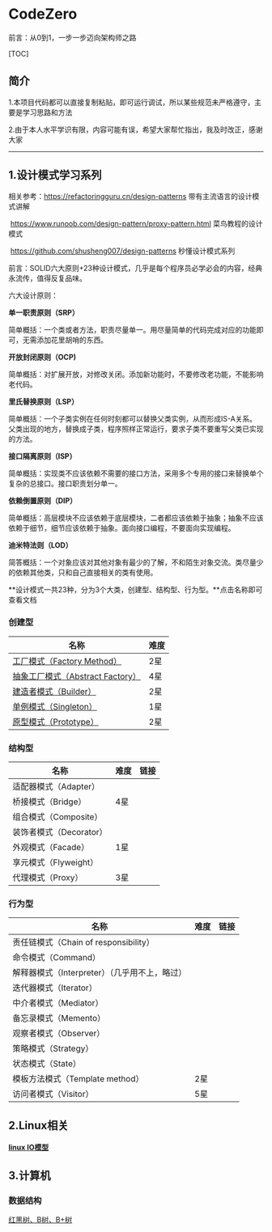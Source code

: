 # CodeZero

前言：从0到1，一步一步迈向架构师之路

[TOC]

## 简介

1.本项目代码都可以直接复制粘贴，即可运行调试，所以某些规范未严格遵守，主要是学习思路和方法

2.由于本人水平学识有限，内容可能有误，希望大家帮忙指出，我及时改正，感谢大家

------

## 1.设计模式学习系列

相关参考：https://refactoringguru.cn/design-patterns  带有主流语言的设计模式讲解

​                https://www.runoob.com/design-pattern/proxy-pattern.html 菜鸟教程的设计模式

​                https://github.com/shusheng007/design-patterns  秒懂设计模式系列

前言：SOLID六大原则+23种设计模式，几乎是每个程序员必学必会的内容，经典永流传，值得反复品味。

六大设计原则：

**单一职责原则（SRP）**

简单概括：一个类或者方法，职责尽量单一。用尽量简单的代码完成对应的功能即可，无需添加花里胡哨的东西。

**开放封闭原则（OCP)**

简单概括：对扩展开放，对修改关闭。添加新功能时，不要修改老功能，不能影响老代码。

**里氏替换原则（LSP）**

简单概括：一个子类实例在任何时刻都可以替换父类实例，从而形成IS-A关系。父类出现的地方，替换成子类，程序照样正常运行，要求子类不要重写父类已实现的方法。

**接口隔离原则（ISP）**

简单概括：实现类不应该依赖不需要的接口方法，采用多个专用的接口来替换单个复杂的总接口。接口职责划分单一。

**依赖倒置原则（DIP）**

简单概括：高层模块不应该依赖于底层模块，二者都应该依赖于抽象；抽象不应该依赖于细节，细节应该依赖于抽象。面向接口编程，不要面向实现编程。

**迪米特法则（LOD）**

简答概括：一个对象应该对其他对象有最少的了解，不和陌生对象交流。类尽量少的依赖其他类，只和自己直接相关的类有使用。

**设计模式一共23种，分为3个大类，创建型、结构型、行为型。**点击名称即可查看文档

### 创建型

| 名称                                                         | 难度 |
| ------------------------------------------------------------ | ---- |
| [工厂模式（Factory Method）](https://github.com/lindo-zy/CodeZero/blob/main/docs/%E8%AE%BE%E8%AE%A1%E6%A8%A1%E5%BC%8F/%E5%B7%A5%E5%8E%82%E6%96%B9%E6%B3%95/%E5%B7%A5%E5%8E%82%E6%96%B9%E6%B3%95.md) | 2星  |
| [抽象工厂模式（Abstract Factory）](https://github.com/lindo-zy/CodeZero/blob/main/docs/%E8%AE%BE%E8%AE%A1%E6%A8%A1%E5%BC%8F/%E6%8A%BD%E8%B1%A1%E5%B7%A5%E5%8E%82/%E6%8A%BD%E8%B1%A1%E5%B7%A5%E5%8E%82.md) | 4星  |
| [建造者模式（Builder）](https://github.com/lindo-zy/CodeZero/blob/main/docs/%E8%AE%BE%E8%AE%A1%E6%A8%A1%E5%BC%8F/%E5%BB%BA%E9%80%A0%E8%80%85%E6%A8%A1%E5%BC%8F/%E5%BB%BA%E9%80%A0%E8%80%85%E6%A8%A1%E5%BC%8F.md) | 2星  |
| [单例模式（Singleton）](https://github.com/lindo-zy/CodeZero/blob/main/docs/%E8%AE%BE%E8%AE%A1%E6%A8%A1%E5%BC%8F/%E5%8D%95%E4%BE%8B%E6%A8%A1%E5%BC%8F/%E5%8D%95%E4%BE%8B%E6%A8%A1%E5%BC%8F.md) | 1星  |
| [原型模式（Prototype）](https://github.com/lindo-zy/CodeZero/blob/main/docs/%E8%AE%BE%E8%AE%A1%E6%A8%A1%E5%BC%8F/%E5%8E%9F%E5%9E%8B%E6%A8%A1%E5%BC%8F/%E5%8E%9F%E5%9E%8B%E6%A8%A1%E5%BC%8F.md) | 2星  |

### 结构型

| 名称                    | 难度 | 链接 |
| ----------------------- | ---- | ---- |
| 适配器模式（Adapter）   |      |      |
| 桥接模式（Bridge）      | 4星  |      |
| 组合模式（Composite）   |      |      |
| 装饰者模式（Decorator） |      |      |
| 外观模式（Facade）      | 1星  |      |
| 享元模式（Flyweight）   |      |      |
| 代理模式（Proxy）       | 3星  |      |

### 行为型

| 名称                                          | 难度 | 链接 |
| --------------------------------------------- | ---- | ---- |
| 责任链模式（Chain of responsibility）         |      |      |
| 命令模式（Command）                           |      |      |
| 解释器模式（Interpreter）（几乎用不上，略过） |      |      |
| 迭代器模式（Iterator）                        |      |      |
| 中介者模式（Mediator）                        |      |      |
| 备忘录模式（Memento）                         |      |      |
| 观察者模式（Observer）                        |      |      |
| 策略模式（Strategy）                          |      |      |
| 状态模式（State）                             |      |      |
| 模板方法模式（Template method）               | 2星  |      |
| 访问者模式（Visitor）                         | 5星  |      |

## 2.Linux相关

#### [linux IO模型](https://github.com/lindo-zy/CodeZero/blob/main/docs/Linux%E7%9B%B8%E5%85%B3/IO%E6%A8%A1%E5%9E%8B/IO%E6%A8%A1%E5%9E%8B.md)

## 3.计算机

### 数据结构

[红黑树、B树、B+树](https://github.com/lindo-zy/CodeZero/blob/main/docs/%E8%AE%A1%E7%AE%97%E6%9C%BA/%E6%95%B0%E6%8D%AE%E7%BB%93%E6%9E%84/%E7%BA%A2%E9%BB%91%E6%A0%91%E3%80%81B%E6%A0%91%E3%80%81B%2B%E6%A0%91.md)